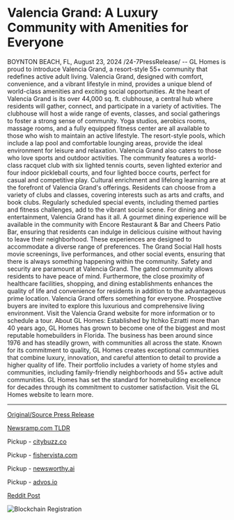 # Valencia Grand: A Luxury Community with Amenities for Everyone

BOYNTON BEACH, FL, August 23, 2024 /24-7PressRelease/ -- GL Homes is proud to introduce Valencia Grand, a resort-style 55+ community that redefines active adult living. Valencia Grand, designed with comfort, convenience, and a vibrant lifestyle in mind, provides a unique blend of world-class amenities and exciting social opportunities.  At the heart of Valencia Grand is its over 44,000 sq. ft. clubhouse, a central hub where residents will gather, connect, and participate in a variety of activities. The clubhouse will host a wide range of events, classes, and social gatherings to foster a strong sense of community. Yoga studios, aerobics rooms, massage rooms, and a fully equipped fitness center are all available to those who wish to maintain an active lifestyle. The resort-style pools, which include a lap pool and comfortable lounging areas, provide the ideal environment for leisure and relaxation.  Valencia Grand also caters to those who love sports and outdoor activities. The community features a world-class racquet club with six lighted tennis courts, seven lighted exterior and four indoor pickleball courts, and four lighted bocce courts, perfect for casual and competitive play.   Cultural enrichment and lifelong learning are at the forefront of Valencia Grand's offerings. Residents can choose from a variety of clubs and classes, covering interests such as arts and crafts, and book clubs. Regularly scheduled special events, including themed parties and fitness challenges, add to the vibrant social scene.  For dining and entertainment, Valencia Grand has it all. A gourmet dining experience will be available in the community with Encore Restaurant & Bar and Cheers Patio Bar, ensuring that residents can indulge in delicious cuisine without having to leave their neighborhood. These experiences are designed to accommodate a diverse range of preferences. The Grand Social Hall hosts movie screenings, live performances, and other social events, ensuring that there is always something happening within the community.  Safety and security are paramount at Valencia Grand. The gated community allows residents to have peace of mind. Furthermore, the close proximity of healthcare facilities, shopping, and dining establishments enhances the quality of life and convenience for residents in addition to the advantageous prime location.  Valencia Grand offers something for everyone. Prospective buyers are invited to explore this luxurious and comprehensive living environment. Visit the Valencia Grand website for more information or to schedule a tour.  About GL Homes:  Established by Itchko Ezratti more than 40 years ago, GL Homes has grown to become one of the biggest and most reputable homebuilders in Florida. The business has been around since 1976 and has steadily grown, with communities all across the state. Known for its commitment to quality, GL Homes creates exceptional communities that combine luxury, innovation, and careful attention to detail to provide a higher quality of life. Their portfolio includes a variety of home styles and communities, including family-friendly neighborhoods and 55+ active adult communities. GL Homes has set the standard for homebuilding excellence for decades through its commitment to customer satisfaction. Visit the GL Homes website to learn more. 

---

[Original/Source Press Release](https://www.24-7pressrelease.com/press-release/513671/valencia-grand-a-luxury-community-with-amenities-for-everyone)
                    

[Newsramp.com TLDR](https://newsramp.com/curated-news/gl-homes-introduces-valencia-grand-a-resort-style-55-community/7d84b34371d74204a4c76654a37e1e00) 


Pickup - [citybuzz.co](https://citybuzz.co/2024/08/23/gl-homes-unveils-valencia-grand-a-new-standard-in-55-community-living)

Pickup - [fishervista.com](https://fishervista.com/en/valencia-grand-a-new-standard-in-luxury-55-living/20245910)

Pickup - [newsworthy.ai](https://newsworthy.ai/curated/valencia-grand-gl-homes-unveils-luxurious-55-community-in-boynton-beach/20245910)

Pickup - [advos.io](https://advos.io/en/valencia-grand-gl-homes-unveils-luxury-55-community-in-boynton-beach/20245910)
 



[Reddit Post](https://www.reddit.com/r/RealEstate_NewsRamp/comments/1ez6gpb/gl_homes_introduces_valencia_grand_a_resortstyle/) 



![Blockchain Registration](https://cdn.newsramp.app/24-7PressRelease/qrcode/248/23/duneHEqf.webp)